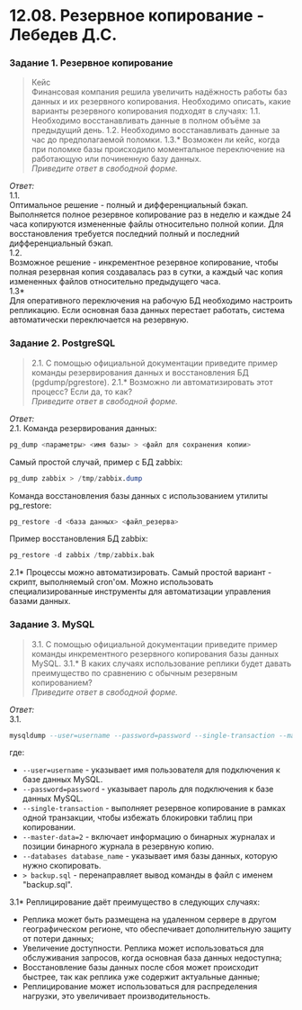# 12.08. Резервное копирование - Лебедев Д.С.

### Задание 1. Резервное копирование
> Кейс  
> Финансовая компания решила увеличить надёжность работы баз данных и их резервного копирования.
> Необходимо описать, какие варианты резервного копирования подходят в случаях:
> 1.1. Необходимо восстанавливать данные в полном объёме за предыдущий день.
> 1.2. Необходимо восстанавливать данные за час до предполагаемой поломки.
> 1.3.* Возможен ли кейс, когда при поломке базы происходило моментальное переключение на работающую или починенную базу данных.  
> *Приведите ответ в свободной форме.*

*Ответ:*  
1.1.  
Оптимальное решение - полный и дифференциальный бэкап. Выполняется полное резервное копирование раз в неделю и каждые 24 часа копируются измененные файлы относительно полной копии. Для восстановления требуется последний полный и последний дифференциальный бэкап.  
1.2.  
Возможное решение - инкрементное резервное копирование, чтобы полная резервная копия создавалась раз в сутки, а каждый час копия измененных файлов относительно предыдущего часа.  
1.3*  
Для оперативного переключения на рабочую БД необходимо настроить репликацию. Если основная база данных перестает работать, система автоматически переключается на резервную.

### Задание 2. PostgreSQL
> 2.1. С помощью официальной документации приведите пример команды резервирования данных и восстановления БД (pgdump/pgrestore).
> 2.1.* Возможно ли автоматизировать этот процесс? Если да, то как?  
> *Приведите ответ в свободной форме.*

*Ответ:*  
2.1.
Команда резервирования данных:  
```sql
pg_dump <параметры> <имя базы> > <файл для сохранения копии>
```

Самый простой случай, пример с БД zabbix:  
```sql
pg_dump zabbix > /tmp/zabbix.dump
```

Команда восстановления базы данных с использованием утилиты pg_restore:
```sql
pg_restore -d <база данных> <файл_резерва>
```

Пример восстановления БД zabbix:  
```sql
pg_restore -d zabbix /tmp/zabbix.bak
```

2.1*
Процессы можно автоматизировать. Самый простой вариант - скрипт, выполняемый cron'ом. Можно использовать специализированные инструменты для автоматизации управления базами данных.

### Задание 3. MySQL
> 3.1. С помощью официальной документации приведите пример команды инкрементного резервного копирования базы данных MySQL.
> 3.1.* В каких случаях использование реплики будет давать преимущество по сравнению с обычным резервным копированием?   
> *Приведите ответ в свободной форме.*

*Ответ:*  
3.1.  
```sql
mysqldump --user=username --password=password --single-transaction --master-data=2 --databases database_name > backup.sql
```
где:
- `--user=username` - указывает имя пользователя для подключения к базе данных MySQL.
- `--password=password` - указывает пароль для подключения к базе данных MySQL.
- `--single-transaction` - выполняет резервное копирование в рамках одной транзакции, чтобы избежать блокировки таблиц при копировании.
- `--master-data=2` - включает информацию о бинарных журналах и позиции бинарного журнала в резервную копию.
- `--databases database_name` - указывает имя базы данных, которую нужно скопировать.
- `> backup.sql` - перенаправляет вывод команды в файл с именем "backup.sql".

3.1*
Реплицирование даёт преимущество в следующих случаях:
- Реплика может быть размещена на удаленном сервере в другом географическом регионе, что обеспечивает дополнительную защиту от потери данных;
- Увеличение доступности. Реплика может использоваться для обслуживания запросов, когда основная база данных недоступна;
- Восстановление базы данных после сбоя может происходит быстрее, так как реплика уже содержит актуальные данные;
- Реплицирование может использоваться для распределения нагрузки, это увеличивает производительность.